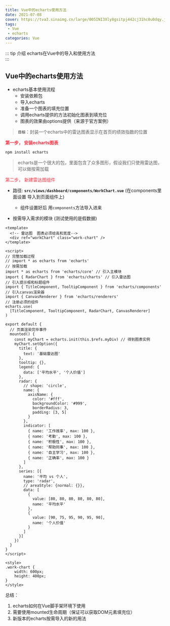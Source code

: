 ```yaml
---
title: Vue中的echarts使用方法
date: 2021-07-08
cover: https://tva3.sinaimg.cn/large/005INI3Xly8gsitpj442cj31hc0u0dqy.jpg
tags:
 - Vue
 - echarts
categories: Vue
---
```


::: tip 介绍
echarts在Vue中的导入和使用方法<br>
:::

<!-- more -->

## Vue中的echarts使用方法

* echarts基本使用流程
  - 安装依赖包
  - 导入echarts
  - 准备一个图表的填充位置
  - 调用echarts提供的方法初始化图表到填充位
  - 图表的效果由options提供（来源于官方案例）

> **`目标`**：封装一个echarts中的雷达图表显示在首页的绩效指数的位置

<font color = #ff3040>**第一步， 安装echarts图表**</font>

```bash
npm install echarts
```

>  echarts是一个很大的包，里面包含了众多图形，假设我们只使用雷达图，可以做按需加载

<font color = #ff3040>第二步， 新建雷达图组件</font>

* 路径: **`src/views/dashboard/components/WorkChart.vue`** (在components里面设置 导入到页面组件上)
  * 组件设置好后 用`components`方法导入进来

* 按需导入需求的模块 (测试使用的是假数据)

```vue
<template>
  <!-- 雷达图  图表必须给高和宽度-->
  <div ref="workChart" class="work-chart" />
</template>

<script>
// 完整加载过程
// import * as echarts from 'echarts'
// 按需加载
import * as echarts from 'echarts/core' // 引入主模块
import { RadarChart } from 'echarts/charts' // 引入雷达图
// 引入提示框和标题组件
import { TitleComponent, TooltipComponent } from 'echarts/components'
// 引入canvas渲染器
import { CanvasRenderer } from 'echarts/renderers'
// 注册必须的组件
echarts.use(
  [TitleComponent, TooltipComponent, RadarChart, CanvasRenderer]
)

export default {
  // 页面渲染完毕事件
  mounted() {
    const myChart = echarts.init(this.$refs.myDiv) // 得到图表实例
    myChart.setOption({
      title: {
        text: '基础雷达图'
      },
      tooltip: {},
      legend: {
        data: ['平均水平', '个人价值']
      },
      radar: {
        // shape: 'circle',
        name: {
          axisName: {
            color: '#fff',
            backgroundColor: '#999',
            borderRadius: 3,
            padding: [3, 5]
          }
        },
        indicator: [
          { name: '工作效率', max: 100 },
          { name: '考勤', max: 100 },
          { name: '积极性', max: 100 },
          { name: '帮助同事', max: 100 },
          { name: '自主学习', max: 100 },
          { name: '正确率', max: 100 }
        ]
      },
      series: [{
        name: '平均 vs 个人',
        type: 'radar',
        // areaStyle: {normal: {}},
        data: [
          {
            value: [80, 80, 80, 80, 80, 80],
            name: '平均水平'
          },
          {
            value: [90, 75, 95, 90, 95, 90],
            name: '个人价值'
          }
        ]
      }]
    })
  }
}
</script>

<style>
.work-chart {
    width: 600px;
    height: 400px;
}
</style>

```

总结：

1. echarts如何在Vue脚手架环境下使用
2. 需要使用mounted生命周期（保证可以获取DOM元素填充位）
3. 新版本的echarts按需导入的新的用法